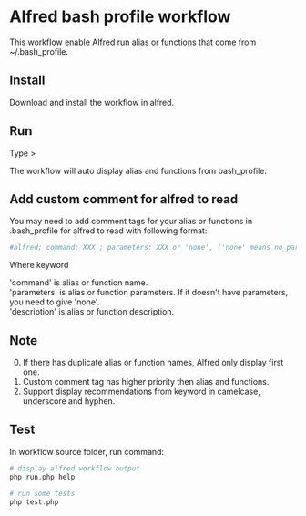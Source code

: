 # Alfred bash profile workflow
This workflow enable Alfred run alias or functions that come from ~/.bash_profile.

## Install
Download and install the workflow in alfred.

## Run
Type > 

The workflow will auto display alias and functions from bash_profile.

## Add custom comment for alfred to read
You may need to add comment tags for your alias or functions in .bash_profile for alfred to read with following format:

```bash
#alfred; command: XXX ; parameters: XXX or 'none', ('none' means no parameter); description: XXX
```
Where keyword

'command' is alias or function name.  
'parameters' is alias or function parameters. If it doesn't have parameters, you need to give 'none'.   
'description' is alias or function description.

## Note
0. If there has duplicate alias or function names, Alfred only display first one.
0. Custom comment tag has higher priority then alias and functions.
0. Support display recommendations from keyword in camelcase, underscore and hyphen.

## Test
In workflow source folder, run command: 
```php
# display alfred workflow output
php run.php help

# run some tests
php test.php 
```
